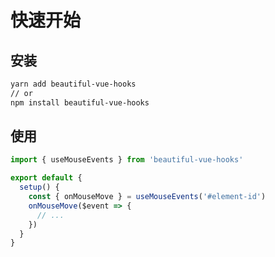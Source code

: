 # 快速开始

## 安装

```bash
yarn add beautiful-vue-hooks
// or
npm install beautiful-vue-hooks
```

## 使用

```javascript
import { useMouseEvents } from 'beautiful-vue-hooks'

export default {
  setup() {
    const { onMouseMove } = useMouseEvents('#element-id')
    onMouseMove($event => {
      // ...
    })
  }
}
```
